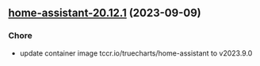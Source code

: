 ## [home-assistant-20.12.1](https://github.com/cyr-ius/truenas-charts/compare/home-assistant-20.12.0...home-assistant-20.12.1) (2023-09-09)

### Chore

- update container image tccr.io/truecharts/home-assistant to v2023.9.0
